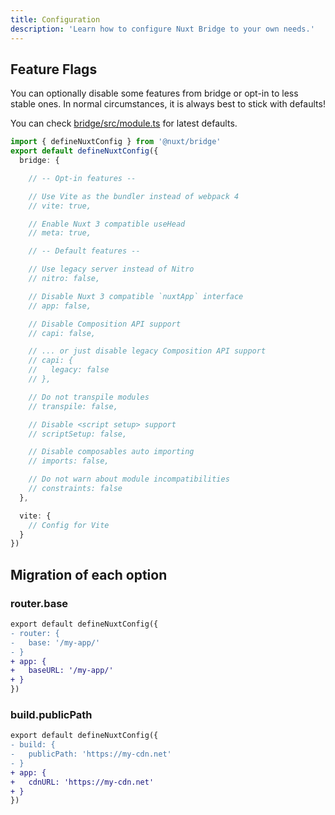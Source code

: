 ```yaml
---
title: Configuration
description: 'Learn how to configure Nuxt Bridge to your own needs.'
---
```


## Feature Flags

You can optionally disable some features from bridge or opt-in to less stable ones. In normal circumstances, it is always best to stick with defaults!

You can check [bridge/src/module.ts](https://github.com/nuxt/bridge/blob/main/packages/bridge/src/module.ts) for latest defaults.

```ts [nuxt.config.ts]
import { defineNuxtConfig } from '@nuxt/bridge'
export default defineNuxtConfig({
  bridge: {

    // -- Opt-in features --

    // Use Vite as the bundler instead of webpack 4
    // vite: true,

    // Enable Nuxt 3 compatible useHead
    // meta: true,

    // -- Default features --

    // Use legacy server instead of Nitro
    // nitro: false,

    // Disable Nuxt 3 compatible `nuxtApp` interface
    // app: false,

    // Disable Composition API support
    // capi: false,

    // ... or just disable legacy Composition API support
    // capi: {
    //   legacy: false
    // },

    // Do not transpile modules
    // transpile: false,

    // Disable <script setup> support
    // scriptSetup: false,

    // Disable composables auto importing
    // imports: false,

    // Do not warn about module incompatibilities
    // constraints: false
  },

  vite: {
    // Config for Vite
  }
})
```

## Migration of each option

### router.base

```diff
export default defineNuxtConfig({
- router: {
-   base: '/my-app/'
- }
+ app: {
+   baseURL: '/my-app/'
+ }
})
```

### build.publicPath

```diff
export default defineNuxtConfig({
- build: {
-   publicPath: 'https://my-cdn.net'
- }
+ app: {
+   cdnURL: 'https://my-cdn.net'
+ }
})
```
